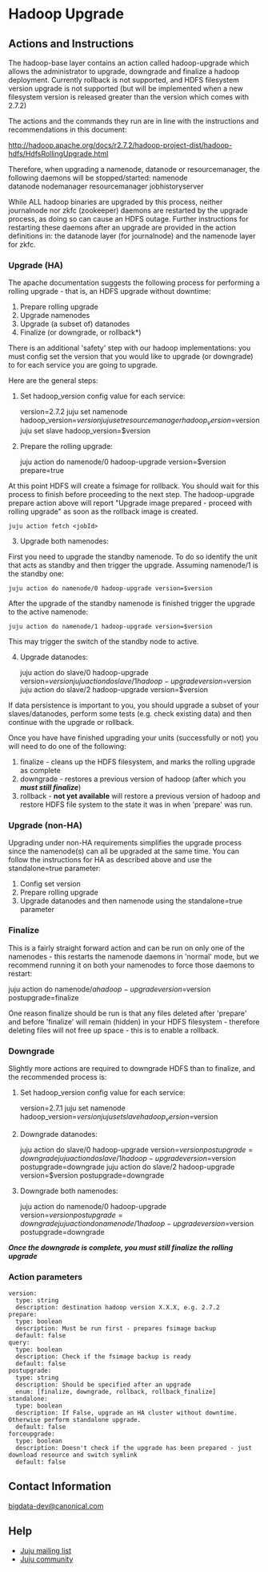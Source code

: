 # Hadoop Upgrade
## Actions and Instructions

The hadoop-base layer contains an action called hadoop-upgrade which allows the
administrator to upgrade, downgrade and finalize a hadoop deployment. Currently
rollback is not supported, and HDFS filesystem version upgrade is not supported (but
will be implemented when a new filesystem version is released greater than the version
which comes with 2.7.2)

The actions and the commands they run are in line with the instructions and
recommendations in this document:

http://hadoop.apache.org/docs/r2.7.2/hadoop-project-dist/hadoop-hdfs/HdfsRollingUpgrade.html

Therefore, when upgrading a namenode, datanode or resourcemanager, the following
daemons will be stopped/started: 
  namenode  
  datanode
  nodemanager
  resourcemanager
  jobhistoryserver

While ALL hadoop binaries are upgraded by this process, neither journalnode nor
zkfc (zookeeper) daemons are restarted by the upgrade process, as doing so can
cause an HDFS outage. Further instructions for restarting these daemons after an
upgrade are provided in the action definitions in: the datanode layer (for
journalnode) and the namenode layer for zkfc. 

  
### Upgrade (HA)

The apache documentation suggests the following process for performing a rolling
upgrade - that is, an HDFS upgrade without downtime:

  1. Prepare rolling upgrade
  2. Upgrade namenodes
  3. Upgrade (a subset of) datanodes
  4. Finalize (or downgrade, or rollback*) 

There is an additional 'safety' step with our hadoop implementations: you must
config set the version that you would like to upgrade (or downgrade) to for each
service you are going to upgrade. 

Here are the general steps:

1. Set hadoop_version config value for each service:

    version=2.7.2
    juju set namenode hadoop_version=$version
    juju set resourcemanager hadoop_version=$version
    juju set slave hadoop_version=$version

2. Prepare the rolling upgrade:

    juju action do namenode/0 hadoop-upgrade version=$version prepare=true

At this point HDFS will create a fsimage for rollback. You should wait for this process
to finish before proceeding to the next step. The hadoop-upgrade prepare action above will
report "Upgrade image prepared - proceed with rolling upgrade" as soon as the
rollback image is created.  

    juju action fetch <jobId>

3. Upgrade both namenodes:

First you need to upgrade the standby namenode. To do so identify the unit that acts
as standby and then trigger the upgrade. Assuming namenode/1 is the standby one: 

    juju action do namenode/0 hadoop-upgrade version=$version

After the upgrade of the standby namenode is finished trigger the upgrade to
the active namenode:

    juju action do namenode/1 hadoop-upgrade version=$version 

This may trigger the switch of the standby node to active. 

4. Upgrade datanodes:

    juju action do slave/0 hadoop-upgrade version=$version
    juju action do slave/1 hadoop-upgrade version=$version
    juju action do slave/2 hadoop-upgrade version=$version

If data persistence is important to you, you should upgrade a subset of your
slaves/datanodes, perform some tests (e.g. check existing data) and then
continue with the upgrade or rollback. 

Once you have have finished upgrading your units (successfully or not) you will
need to do one of the following:

1. finalize - cleans up the HDFS filesystem, and marks the rolling upgrade as
complete
2. downgrade - restores a previous version of hadoop (after which you ***must
still finalize***)
3. rollback - **not yet available** will restore a previous version of hadoop
and restore HDFS file system to the state it was in when 'prepare' was run. 


### Upgrade (non-HA)

Upgrading under non-HA requirements simplifies the upgrade process since
the namenode(s) can all be upgraded at the same time. You can follow
the instructions for HA as described above and use the standalone=true parameter:

  1. Config set version
  2. Prepare rolling upgrade
  3. Upgrade datanodes and then namenode using the standalone=true parameter


### Finalize

This is a fairly straight forward action and can be run on only one of the
namenodes - this restarts the namenode daemons in 'normal' mode, but we
recommend running it on both your namenodes to force those daemons to restart: 

  juju action do namenode/$a hadoop-upgrade version=$version postupgrade=finalize

One reason finalize should be run is that any files deleted after 'prepare' and
before 'finalize' will remain (hidden) in your HDFS filesystem - therefore deleting
files will not free up space - this is to enable a rollback. 


### Downgrade

Slightly more actions are required to downgrade HDFS than to finalize, and the
recommended process is:

1. Set hadoop_version config value for each service:

    version=2.7.1
    juju set namenode hadoop_version=$version
    juju set slave hadoop_version=$version

2. Downgrade datanodes:

    juju action do slave/0 hadoop-upgrade version=$version postupgrade=downgrade
    juju action do slave/1 hadoop-upgrade version=$version postupgrade=downgrade
    juju action do slave/2 hadoop-upgrade version=$version postupgrade=downgrade
    
3. Downgrade both namenodes:

    juju action do namenode/0 hadoop-upgrade version=$version postupgrade=downgrade
    juju action do namenode/1 hadoop-upgrade version=$version postupgrade=downgrade

***Once the downgrade is complete, you must still finalize the rolling upgrade***


### Action parameters

    version:
      type: string
      description: destination hadoop version X.X.X, e.g. 2.7.2
    prepare:
      type: boolean
      description: Must be run first - prepares fsimage backup
      default: false
    query:
      type: boolean
      description: Check if the fsimage backup is ready
      default: false
    postupgrade:
      type: string
      description: Should be specified after an upgrade
      enum: [finalize, downgrade, rollback, rollback_finalize]
    standalone:
      type: boolean 
      description: If False, upgrade an HA cluster without downtime. Otherwise perform standalone upgrade.
      default: false
    forceupgrade:
      type: boolean
      description: Doesn't check if the upgrade has been prepared - just download resource and switch symlink
      default: false


## Contact Information

[bigdata-dev@canonical.com](mailto:bigdata-dev@canonical.com)

## Help

- [Juju mailing list](https://lists.ubuntu.com/mailman/listinfo/juju)
- [Juju community](https://jujucharms.com/community)

